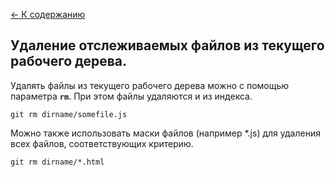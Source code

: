 [<- К содержанию](/readme.md)

## Удаление отслеживаемых файлов из текущего рабочего дерева.

Удалять файлы из текущего рабочего дерева можно с помощью параметра **`rm`**. При этом файлы удаляются и из индекса.

```
git rm dirname/somefile.js
```

Можно также использовать маски файлов (например *.js) для удаления всех файлов, соответствующих критерию.

```
git rm dirname/*.html
```